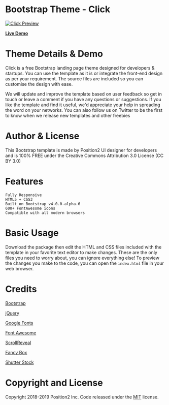 # Bootstrap Theme - Click

[![Click Preview](https://position2.github.io/bootstraptheme/design-studio/images/template/design-studio.jpg)](https://position2.github.io/bootstraptheme/design-studio/)

**[Live Demo](https://position2.github.io/bootstraptheme/design-studio/)**

# Theme Details & Demo

Click is a free Bootstrap landing page theme designed for developers & startups. You can use the template as it is or integrate the front-end design as per your requirement. The source files are included so you can customise the design with ease.

We will update and improve the template based on user feedback so get in touch or leave a comment if you have any questions or suggestions. If you like the template and find it useful, we'd appreciate your help in spreading the word on your networks. You can also follow us on Twitter to be the first to know when we release new templates and other freebies

# Author & License

This Bootstrap template is made by Position2 UI designer for developers and is 100% FREE under the Creative Commons Attribution 3.0 License (CC BY 3.0)

# Features

    Fully Responsive
    HTML5 + CSS3
    Built on Bootstrap v4.0.0-alpha.6
    600+ FontAwesome icons
    Compatible with all modern browsers

# Basic Usage

Download the package then edit the HTML and CSS files included with the template in your favorite text editor to make changes. These are the only files you need to worry about, you can ignore everything else! To preview the changes you make to the code, you can open the `index.html` file in your web browser.

# Credits

[Bootstrap](http://getbootstrap.com/)

[jQuery](http://jquery.com/)

[Google Fonts](https://www.google.com/fonts/)

[Font Awesome](https://fontawesome.com/)

[ScrollReveal](https://github.com/jlmakes/scrollreveal)

[Fancy Box](http://fancyapps.com/fancybox/3/)

[Shutter Stock](https://www.shutterstock.com/)


# Copyright and License

Copyright 2018-2019 Position2 Inc. Code released under the [MIT](https://github.com/Position2/bootstraptheme/blob/master/click-lp/LICENSE) license.
